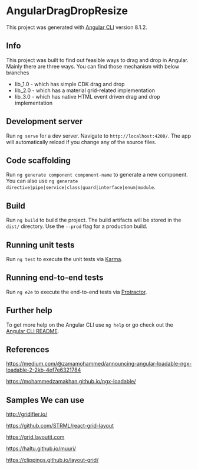 # AngularDragDropResize

This project was generated with [Angular CLI](https://github.com/angular/angular-cli) version 8.1.2.

## Info
This project was built to find out feasible ways to drag and drop in Angular. Mainly there are three ways. You can find those mechanism with below branches
  - lib_1.0 - which has simple CDK drag and drop
  - lib_2.0 - which has a material grid-related implementation
  - lib_3.0 - which has native HTML event driven drag and drop implementation 

## Development server

Run `ng serve` for a dev server. Navigate to `http://localhost:4200/`. The app will automatically reload if you change any of the source files.

## Code scaffolding

Run `ng generate component component-name` to generate a new component. You can also use `ng generate directive|pipe|service|class|guard|interface|enum|module`.

## Build

Run `ng build` to build the project. The build artifacts will be stored in the `dist/` directory. Use the `--prod` flag for a production build.

## Running unit tests

Run `ng test` to execute the unit tests via [Karma](https://karma-runner.github.io).

## Running end-to-end tests

Run `ng e2e` to execute the end-to-end tests via [Protractor](http://www.protractortest.org/).

## Further help

To get more help on the Angular CLI use `ng help` or go check out the [Angular CLI README](https://github.com/angular/angular-cli/blob/master/README.md).

## References

https://medium.com/@zamamohammed/announcing-angular-loadable-ngx-loadable-2-2kb-4ef7e6321784

https://mohammedzamakhan.github.io/ngx-loadable/

## Samples We can use

http://gridifier.io/

https://github.com/STRML/react-grid-layout

https://grid.layoutit.com

https://haltu.github.io/muuri/

https://clippings.github.io/layout-grid/
